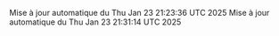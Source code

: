Mise à jour automatique du Thu Jan 23 21:23:36 UTC 2025
Mise à jour automatique du Thu Jan 23 21:31:14 UTC 2025
